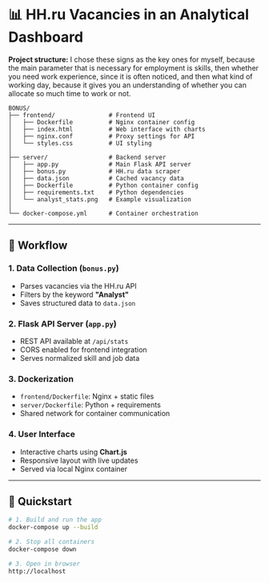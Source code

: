 # 📊 HH.ru Vacancies in an Analytical Dashboard

**Project structure:**
I chose these signs as the key ones for myself, because the main parameter that is necessary for employment is skills, then whether you need work experience, since it is often noticed, and then what kind of working day, because it gives you an understanding of whether you can allocate so much time to work or not.

```
BONUS/
├── frontend/               # Frontend UI
│   ├── Dockerfile          # Nginx container config
│   ├── index.html          # Web interface with charts
│   ├── nginx.conf          # Proxy settings for API
│   └── styles.css          # UI styling
│
├── server/                 # Backend server
│   ├── app.py              # Main Flask API server
│   ├── bonus.py            # HH.ru data scraper
│   ├── data.json           # Cached vacancy data
│   ├── Dockerfile          # Python container config
│   ├── requirements.txt    # Python dependencies
│   └── analyst_stats.png   # Example visualization
│
└── docker-compose.yml      # Container orchestration
```

---

## 🧠 Workflow

### 1. Data Collection (`bonus.py`)
- Parses vacancies via the HH.ru API  
- Filters by the keyword **"Analyst"**  
- Saves structured data to `data.json`  

### 2. Flask API Server (`app.py`)
- REST API available at `/api/stats`  
- CORS enabled for frontend integration  
- Serves normalized skill and job data  

### 3. Dockerization
- `frontend/Dockerfile`: Nginx + static files  
- `server/Dockerfile`: Python + requirements  
- Shared network for container communication  

### 4. User Interface
- Interactive charts using **Chart.js**  
- Responsive layout with live updates  
- Served via local Nginx container  

---

## 🚀 Quickstart

```bash
# 1. Build and run the app
docker-compose up --build

# 2. Stop all containers
docker-compose down

# 3. Open in browser
http://localhost
```
